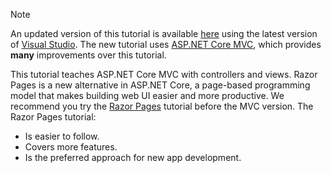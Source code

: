 > [!NOTE]
> An updated version of this tutorial is available [here](/aspnet/core/tutorials/first-mvc-app/start-mvc) using the latest version of [Visual Studio](https://visualstudio.microsoft.com/). The new tutorial uses [ASP.NET Core MVC](/aspnet/core/mvc/), which provides **many** improvements over this tutorial.
>
> This tutorial teaches ASP.NET Core MVC with controllers and views. Razor Pages is a new alternative in ASP.NET Core, a page-based programming model that makes building web UI easier and more productive. We recommend you try the [Razor Pages](/aspnet/core/mvc/razor-pages) tutorial before the MVC version. The Razor Pages tutorial:
> * Is easier to follow.
> * Covers more features.
> * Is the preferred approach for new app development.
